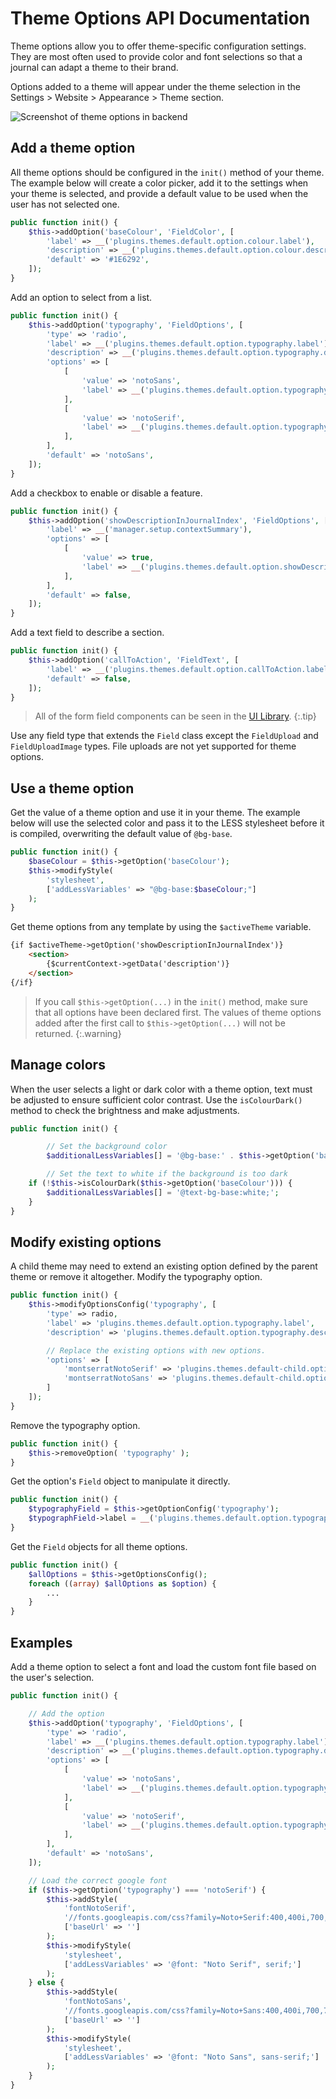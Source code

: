 # Theme Options API Documentation

Theme options allow you to offer theme-specific configuration settings. They are most often used to provide color and font selections so that a journal can adapt a theme to their brand.

Options added to a theme will appear under the theme selection in the Settings > Website > Appearance > Theme  section.

![Screenshot of theme options in backend](theme-options.png)

## Add a theme option

All theme options should be configured in the `init()` method of your theme. The example below will create a color picker, add it to the settings when your theme is selected, and provide a default value to be used when the user has not selected one.

```php
public function init() {
	$this->addOption('baseColour', 'FieldColor', [
		'label' => __('plugins.themes.default.option.colour.label'),
		'description' => __('plugins.themes.default.option.colour.description'),
		'default' => '#1E6292',
	]);
}
```

Add an option to select from a list.

```php
public function init() {
	$this->addOption('typography', 'FieldOptions', [
		'type' => 'radio',
		'label' => __('plugins.themes.default.option.typography.label'),
		'description' => __('plugins.themes.default.option.typography.description'),
		'options' => [
			[
				'value' => 'notoSans',
				'label' => __('plugins.themes.default.option.typography.notoSans'),
			],
			[
				'value' => 'notoSerif',
				'label' => __('plugins.themes.default.option.typography.notoSerif'),
			],
		],
		'default' => 'notoSans',
	]);
}
```

Add a checkbox to enable or disable a feature.

```php
public function init() {
	$this->addOption('showDescriptionInJournalIndex', 'FieldOptions', [
		'label' => __('manager.setup.contextSummary'),
		'options' => [
			[
				'value' => true,
				'label' => __('plugins.themes.default.option.showDescriptionInJournalIndex.option'),
			],
		],
		'default' => false,
	]);
}
```

Add a text field to describe a section.

```php
public function init() {
	$this->addOption('callToAction', 'FieldText', [
		'label' => __('plugins.themes.default.option.callToAction.label'),
		'default' => false,
	]);
}
```

> All of the form field components can be seen in the [UI Library](/dev/ui-library/dev).
{:.tip}

Use any field type that extends the `Field` class except the `FieldUpload` and `FieldUploadImage` types. File uploads are not yet supported for theme options.


## Use a theme option

Get the value of a theme option and use it in your theme. The example below will use the selected color and pass it to the LESS stylesheet before it is compiled, overwriting the default value of `@bg-base`.

```php
public function init() {
	$baseColour = $this->getOption('baseColour');
	$this->modifyStyle(
		'stylesheet',
		['addLessVariables' => "@bg-base:$baseColour;"]
	);
}
```

Get theme options from any template by using the `$activeTheme` variable.

```html
{if $activeTheme->getOption('showDescriptionInJournalIndex')}
	<section>
		{$currentContext->getData('description')}
	</section>
{/if}
```

> If you call `$this->getOption(...)` in the `init()` method, make sure that all options have been declared first. The values of theme options added after the first call to `$this->getOption(...)` will not be returned.
{:.warning}

## Manage colors

When the user selects a light or dark color with a theme option, text must be adjusted to ensure sufficient color contrast. Use the `isColourDark()` method to check the brightness and make adjustments.

```php
public function init() {

		// Set the background color
		$additionalLessVariables[] = '@bg-base:' . $this->getOption('baseColour') . ';';

		// Set the text to white if the background is too dark
    if (!$this->isColourDark($this->getOption('baseColour'))) {
        $additionalLessVariables[] = '@text-bg-base:white;';
    }
}
```

## Modify existing options

A child theme may need to extend an existing option defined by the parent theme or remove it altogether. Modify the typography option.

```php
public function init() {
	$this->modifyOptionsConfig('typography', [
		'type' => radio,
		'label' => 'plugins.themes.default.option.typography.label',
		'description' => 'plugins.themes.default.option.typography.description',

		// Replace the existing options with new options.
		'options' => [
			'montserratNotoSerif' => 'plugins.themes.default-child.option.typography.montserratNotoSerif',
			'montserratNotoSans' => 'plugins.themes.default-child.option.typography.montserratNotoSans',
		]
	]);
}
```

Remove the typography option.

```php
public function init() {
	$this->removeOption( 'typography' );
}
```

Get the option's `Field` object to manipulate it directly.

```php
public function init() {
	$typographyField = $this->getOptionConfig('typography');
	$typographField->label = __('plugins.themes.default.option.typography.label');
}
```

Get the `Field` objects for all theme options.

```php
public function init() {
	$allOptions = $this->getOptionsConfig();
	foreach ((array) $allOptions as $option) {
		...
	}
}
```

## Examples

Add a theme option to select a font and load the custom font file based on the user's selection.

```php
public function init() {

	// Add the option
	$this->addOption('typography', 'FieldOptions', [
		'type' => 'radio',
		'label' => __('plugins.themes.default.option.typography.label'),
		'description' => __('plugins.themes.default.option.typography.description'),
		'options' => [
			[
				'value' => 'notoSans',
				'label' => __('plugins.themes.default.option.typography.notoSans'),
			],
			[
				'value' => 'notoSerif',
				'label' => __('plugins.themes.default.option.typography.notoSerif'),
			],
		],
		'default' => 'notoSans',
	]);

	// Load the correct google font
	if ($this->getOption('typography') === 'notoSerif') {
		$this->addStyle(
			'fontNotoSerif',
			'//fonts.googleapis.com/css?family=Noto+Serif:400,400i,700,700i',
			['baseUrl' => '']
		);
		$this->modifyStyle(
			'stylesheet',
			['addLessVariables' => '@font: "Noto Serif", serif;']
		);
	} else {
		$this->addStyle(
			'fontNotoSans',
			'//fonts.googleapis.com/css?family=Noto+Sans:400,400i,700,700i',
			['baseUrl' => '']
		);
		$this->modifyStyle(
			'stylesheet',
			['addLessVariables' => '@font: "Noto Sans", sans-serif;']
		);
	}
}
```
